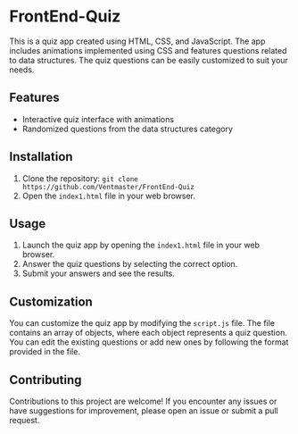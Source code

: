 # FrontEnd-Quiz

This is a quiz app created using HTML, CSS, and JavaScript. The app includes animations implemented using CSS and features questions related to data structures. The quiz questions can be easily customized to suit your needs.

## Features

- Interactive quiz interface with animations
- Randomized questions from the data structures category

## Installation

1. Clone the repository: `git clone https://github.com/Ventmaster/FrontEnd-Quiz`
2. Open the `index1.html` file in your web browser.

## Usage

1. Launch the quiz app by opening the `index1.html` file in your web browser.
2. Answer the quiz questions by selecting the correct option.
3. Submit your answers and see the results.

## Customization

You can customize the quiz app by modifying the `script.js` file. The file contains an array of objects, where each object represents a quiz question. You can edit the existing questions or add new ones by following the format provided in the file.

## Contributing

Contributions to this project are welcome! If you encounter any issues or have suggestions for improvement, please open an issue or submit a pull request.
